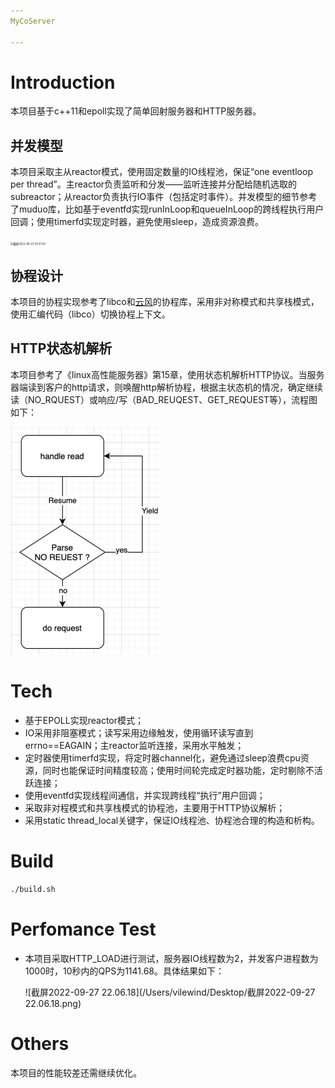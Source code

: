 ```yaml
---
MyCoServer

---
```


# Introduction

本项目基于c++11和epoll实现了简单回射服务器和HTTP服务器。

## 并发模型

本项目采取主从reactor模式，使用固定数量的IO线程池，保证“one eventloop per thread”。主reactor负责监听和分发——监听连接并分配给随机选取的subreactor；从reactor负责执行IO事件（包括定时事件）。并发模型的细节参考了muduo库，比如基于eventfd实现runInLoop和queueInLoop的跨线程执行用户回调；使用timerfd实现定时器，避免使用sleep，造成资源浪费。

<img src="/Users/vilewind/Library/Application Support/typora-user-images/截屏2022-09-23 20.47.42.png" alt="截屏2022-09-23 20.47.42" style="zoom:30%;" />

## 协程设计

本项目的协程实现参考了libco和[云风](https://github.com/cloudwu/coroutine)的协程库，采用非对称模式和共享栈模式，使用汇编代码（libco）切换协程上下文。

## HTTP状态机解析

本项目参考了《linux高性能服务器》第15章，使用状态机解析HTTP协议。当服务器端读到客户的http请求，则唤醒http解析协程，根据主状态机的情况，确定继续读（NO_RQUEST）或响应/写（BAD_REUQEST、GET_REQUEST等），流程图如下：

<img src="IMG/2.png" style="zoom:50%;" />



# Tech

- 基于EPOLL实现reactor模式；
- IO采用非阻塞模式；读写采用边缘触发，使用循环读写直到errno==EAGAIN；主reactor监听连接，采用水平触发；
- 定时器使用timerfd实现，将定时器channel化，避免通过sleep浪费cpu资源，同时也能保证时间精度较高；使用时间轮完成定时器功能，定时剔除不活跃连接；
- 使用eventfd实现线程间通信，并实现跨线程“执行”用户回调；
- 采取非对程模式和共享栈模式的协程池，主要用于HTTP协议解析；
- 采用static thread_local关键字，保证IO线程池、协程池合理的构造和析构。

# Build

```bash
./build.sh
```

# Perfomance Test

- 本项目采取HTTP_LOAD进行测试，服务器IO线程数为2，并发客户进程数为1000时，10秒内的QPS为1141.68。具体结果如下：

  ![截屏2022-09-27 22.06.18](/Users/vilewind/Desktop/截屏2022-09-27 22.06.18.png) 

# Others

本项目的性能较差还需继续优化。

